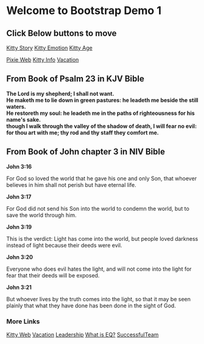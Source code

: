 # Welcome to Bootstrap Demo 1

## Click Below buttons to move 
<div class="padded">

<a class="btn btn-primary btn-lg" href="../sunmikim/kitty0.html" role="button">Kitty Story</a>
<a class="btn btn-success btn-lg" href="../sunmikim/kitty1.html" role="button">Kitty Emotion</a> 
<a class="btn btn-danger btn-lg" href="../sunmikim/kitty3.html" role="button">Kitty Age </a>

<a class="btn btn-info btn-sm" href="../sunmikim/index.html" role="button">Pixie Web</a> 
<a class="btn btn-warning btn-sm" href="../sunmikim/kitty2.html" role="button">Kitty Info</a>
<a class="btn btn-primary btn-sm" href="../pictures/vacation.html" role="button">Vacation</a>

</div>

## From Book of Psalm 23 in KJV Bible
<div class="padded">
  <div class="alert alert-success" role="alert">
    <strong>The Lord is my shepherd; I shall not want. </strong> 
  </div>
  <div class="alert alert-info" role="alert">
    <strong>He maketh me to lie down in green pastures: he leadeth me beside the still waters. </strong> 
  </div>
  <div class="alert alert-warning" role="alert">
    <strong>He restoreth my soul: he leadeth me in the paths of righteousness for his name's sake.</strong> 
  </div>
  <div class="alert alert-danger" role="alert">
    <strong> though I walk through the valley of the shadow of death, I will fear no evil: for thou art with me; thy rod and thy staff they comfort me.</strong> 
  </div>
</div>

## From Book of John chapter 3 in NIV Bible
<div class="padded">

<span class="label label-primary"><strong>John 3:16</strong></span>
<div class="panel panel-primary">
<div class="panel-body">For God so loved the world that he gave his one and only Son, 
that whoever believes in him shall not perish but have eternal life. </div>
</div>

<span class="label label-success"><strong>John 3:17</strong></span>
<div class="panel panel-success">
<div class="panel-body">For God did not send his Son into the world to condemn the world,
 but to save the world through him. </div>
</div>

<span class="label label-info"><strong>John 3:19</strong></span>
<div class="panel panel-info">
<div class="panel-body">This is the verdict: Light has come into the world, but people 
loved darkness instead of light because their deeds were evil. </div>
</div>

<span class="label label-warning"><strong>John 3:20</strong></span>
<div class="panel panel-warning">
<div class="panel-body">Everyone who does evil hates the light, and will not come into the light 
for fear that their deeds will be exposed.</div>
</div>

<span class="label label-danger"><strong>John 3:21</strong></span>
<div class="panel panel-danger">
<div class="panel-body">But whoever lives by the truth comes into the light, so that it may 
be seen plainly that what they have done has been done in the sight of God.</div>
</div>

### More Links 

<a class="btn btn-info btn-sm" href="../sunmikim/index.html" role="button">Kitty Web</a> 
<a class="btn btn-primary btn-sm" href="../pictures/vacation.html" role="button">Vacation</a>
<a class="btn btn-success btn-sm" href="../markdown/leadership.html" role="button">Leadership</a> 
<a class="btn btn-warning btn-sm" href="../markdown/EQ_QnA.html" role="button">What is EQ?</a>
<a class="btn btn-danger btn-sm" href="../markdown/successfulTeam.html" role="button">SuccessfulTeam</a>

</div>
